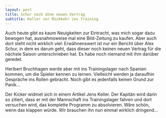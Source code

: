```yaml
---
layout: post
title: Schur noch ohne neuen Vertrag
subtitle: Keller vor Rückkehr ins Training
---
```


Auch heute gibt es kaum Neuigkeiten zur Eintracht, was mich sogar dazu bewogen hat, ausnahmsweise mal eine Bild-Zeitung zu kaufen. Aber auch dort steht nicht wirklich viel: Erwähnenswert ist nur ein Bericht über Alex Schur, in dem es darum geht, dass dieser noch keinen neuen Vertrag für die nächste Saison unterschrieben hat. Es habe noch niemand mit ihm darüber geredet.

Heribert Bruchhagen werde aber mit ins Trainingslager nach Spanien kommen, um die Spieler kennen zu lernen. Vielleicht werden ja daraufhin Gespräche ins Rollen gebracht. Noch gibt es jedenfalls keinen Grund zur Panik...

Der Kicker widmet sich in einem Artikel Jens Keller. Der Kapitän wird darin so zitiert, dass er mit der Mannschaft ins Trainingslager fahren und dort versuchen wird, das komplette Programm zu absolvieren. Wäre schön, wenn das klappen würde. Wir brauchen ihn nun einmal wirklich dringend...
